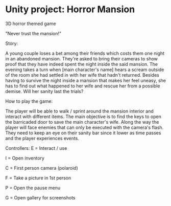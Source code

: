 # Unity project: Horror Mansion
3D horror themed game

"Never trust the mansion!"

Story:

A young couple loses a bet among their friends which costs them one night in an abandoned mansion. They're asked to bring their cameras to show proof that they have indeed spent the night inside the said mansion. The evening takes a turn when [main character's name] hears a scream outside of the room she had settled in with her wife that hadn't returned. Besides having to survive the night inside a mansion that makes her feel uneasy, she has to find out what happened to her wife and rescue her from a possible demise. Will her sanity last the trials?

How to play the game:

The player will be able to walk / sprint around the mansion interior and interact with different items. The main objective is to find the keys to open the barricaded door to save the main character's wife. Along the way the player will face enemies that can only be executed with the camera's flash. They need to keep an eye on their sanity bar since it lower as time passes and the player experiences events.

Controllers:
E = Interact / use

I = Open inventory

C = First person camera (polaroid)

F = Take a picture in 1st person

P = Open the pause menu

G = Open gallery for screenshots
